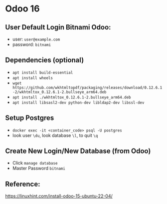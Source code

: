 # Odoo 16

## User Default Login Bitnami Odoo:
- user: `user@example.com`
- password: `bitnami`

## Dependencies (optional)
- `apt install build-essential`
- `apt install wheels`
- `wget https://github.com/wkhtmltopdf/packaging/releases/download/0.12.6.1-2/wkhtmltox_0.12.6.1-2.bullseye_arm64.deb`
- `apt install ./wkhtmltox_0.12.6.1-2.bullseye_arm64.deb`
- `apt install libsasl2-dev python-dev libldap2-dev libssl-dev`

## Setup Postgres
- `docker exec -it <container_code> psql -U postgres`
- look user `\du`, look database `\l`, to quit `\q`

## Create New Login/New Database (from Odoo)
- Click `manage database`
- Master Password `bitnami`

## Reference:
https://linuxhint.com/install-odoo-15-ubuntu-22-04/
